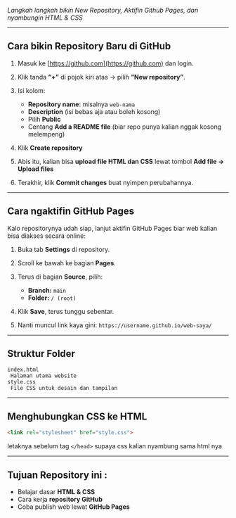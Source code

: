 *Langkah langkah bikin New Repository, Aktifin Github Pages, dan nyambungin HTML & CSS*

---

## Cara bikin Repository Baru di GitHub

1. Masuk ke [https://github.com](https://github.com) dan login.
2. Klik tanda **“+”** di pojok kiri atas → pilih **“New repository”**.
3. Isi kolom:

   * **Repository name**: misalnya `web-nama`
   * **Description** (isi bebas aja atau boleh kosong)
   * Pilih **Public**
   * Centang **Add a README file** (biar repo punya kalian nggak kosong melempeng)
4. Klik **Create repository**
5. Abis itu, kalian bisa **upload file HTML dan CSS** lewat tombol **Add file → Upload files**
6. Terakhir, klik **Commit changes** buat nyimpen perubahannya.

---

##  Cara ngaktifin GitHub Pages

Kalo repositorynya udah siap, lanjut aktifin GitHub Pages biar web kalian bisa diakses secara online:

1. Buka tab **Settings** di repository.
2. Scroll ke bawah ke bagian **Pages**.
3. Terus di bagian **Source**, pilih:

   * **Branch:** `main`
   * **Folder:** `/ (root)`
4. Klik **Save**, terus tunggu sebentar.
5. Nanti muncul link kaya gini:
    `https://username.github.io/web-saya/`

---

## Struktur Folder

```
index.html
 Halaman utama website
style.css
 File CSS untuk desain dan tampilan
```
---

## Menghubungkan CSS ke HTML

```html
<link rel="stylesheet" href="style.css">
```

letaknya sebelum tag `</head>` supaya css kalian nyambung sama html nya

---

##  Tujuan Repository ini :

* Belajar dasar **HTML & CSS**
* Cara kerja **repository GitHub**
* Coba publish web lewat **GitHub Pages**
